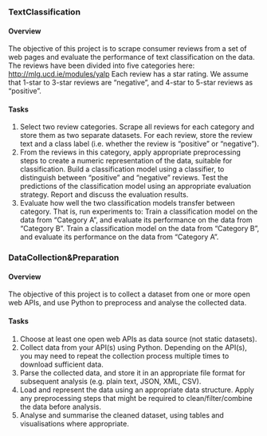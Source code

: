 ###  TextClassification
#### Overview 
The objective of this project is to scrape consumer reviews from a set of web pages and evaluate the performance of text classification on the data. The reviews have been divided into five categories here:
http://mlg.ucd.ie/modules/yalp
Each review has a star rating. We assume that 1-star to 3-star reviews are “negative”, and 4-star to 5-star reviews as “positive”.
#### Tasks
1) Select two review categories. Scrape all reviews for each category and store them as two separate datasets. For each review, store the review text and a class label (i.e. whether the review is “positive” or “negative”). 
2) From the reviews in this category, apply appropriate preprocessing steps to create a numeric representation of the data, suitable for classification.
Build a classification model using a classifier, to distinguish between “positive” and “negative” reviews.
Test the predictions of the classification model using an appropriate evaluation strategy. Report and discuss the evaluation results.
3) Evaluate how well the two classification models transfer between category. That is, run experiments to:
Train a classification model on the data from “Category A”, and evaluate its performance on the data from “Category B”.
Train a classification model on the data from “Category B”, and evaluate its performance on the data from “Category A”.


###  DataCollection&Preparation
#### Overview 
The objective of this project is to collect a dataset from one or more open web APIs, and use Python to preprocess and analyse the collected data.
#### Tasks
1) Choose at least one open web APIs as data source (not static datasets).
2) Collect data from your API(s) using Python. Depending on the API(s), you may need to repeat the collection process multiple times to download sufficient data.
3) Parse the collected data, and store it in an appropriate file format for subsequent analysis (e.g. plain text, JSON, XML, CSV).
4) Load and represent the data using an appropriate data structure. Apply any preprocessing steps that might be required to clean/filter/combine the data before analysis.
5) Analyse and summarise the cleaned dataset, using tables and visualisations where appropriate.

